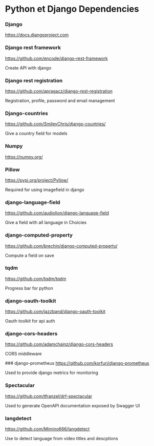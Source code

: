 Python et Django Dependencies
===


### Django
https://docs.djangoproject.com

### Django rest framework
https://github.com/encode/django-rest-framework

Create API with django

### Django rest registration
https://github.com/apragacz/django-rest-registration

Registration, profile, password and email management

### Django-countries
https://github.com/SmileyChris/django-countries/

Give a country field for models

### Numpy
https://numpy.org/

### Pillow
https://pypi.org/project/Pyllow/

Required for using imagefield in django

### django-language-field
https://github.com/audiolion/django-language-field

Give a field with all language in Choicies

### django-computed-property
https://github.com/brechin/django-computed-property/

Compute a field on save

### tqdm
https://github.com/tqdm/tqdm

Progress bar for python

### django-oauth-toolkit
https://github.com/jazzband/django-oauth-toolkit

Oauth toolkit for api auth

### django-cors-headers
https://github.com/adamchainz/django-cors-headers

CORS middleware

### django-prometheus
https://github.com/korfuri/django-prometheus

Used to provide django metrics for monitoring

### Spectacular
https://github.com/tfranzel/drf-spectacular

Used to generate OpenAPI documentation exposed by Swagger UI

### langdetect
https://github.com/Mimino666/langdetect

Use to detect language from video titles and descptions
